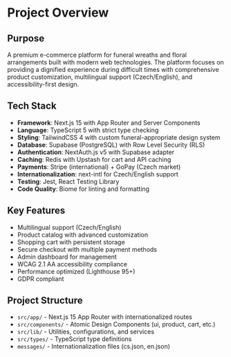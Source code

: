 # Project Overview

## Purpose
A premium e-commerce platform for funeral wreaths and floral arrangements built with modern web technologies. The platform focuses on providing a dignified experience during difficult times with comprehensive product customization, multilingual support (Czech/English), and accessibility-first design.

## Tech Stack
- **Framework**: Next.js 15 with App Router and Server Components
- **Language**: TypeScript 5 with strict type checking
- **Styling**: TailwindCSS 4 with custom funeral-appropriate design system
- **Database**: Supabase (PostgreSQL) with Row Level Security (RLS)
- **Authentication**: NextAuth.js v5 with Supabase adapter
- **Caching**: Redis with Upstash for cart and API caching
- **Payments**: Stripe (international) + GoPay (Czech market)
- **Internationalization**: next-intl for Czech/English support
- **Testing**: Jest, React Testing Library
- **Code Quality**: Biome for linting and formatting

## Key Features
- Multilingual support (Czech/English)
- Product catalog with advanced customization
- Shopping cart with persistent storage
- Secure checkout with multiple payment methods
- Admin dashboard for management
- WCAG 2.1 AA accessibility compliance
- Performance optimized (Lighthouse 95+)
- GDPR compliant

## Project Structure
- `src/app/` - Next.js 15 App Router with internationalized routes
- `src/components/` - Atomic Design Components (ui, product, cart, etc.)
- `src/lib/` - Utilities, configurations, and services
- `src/types/` - TypeScript type definitions
- `messages/` - Internationalization files (cs.json, en.json)
